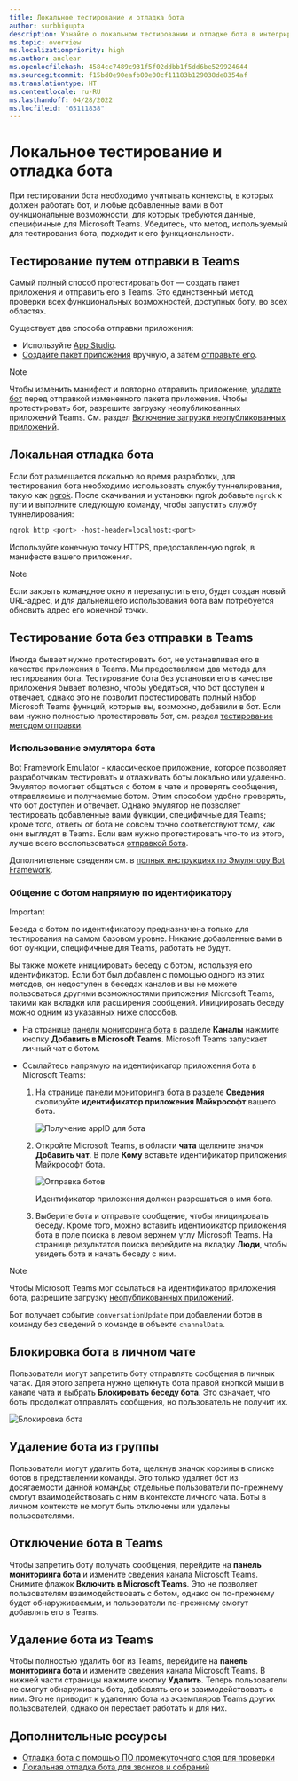 ```yaml
---
title: Локальное тестирование и отладка бота
author: surbhigupta
description: Узнайте о локальном тестировании и отладке бота в интегрированной среде разработки Teams с помощью загрузки неопубликованных приложений, вне Teams с помощью эмулятора бота и посредством прямого общения с ботом.
ms.topic: overview
ms.localizationpriority: high
ms.author: anclear
ms.openlocfilehash: 4584cc7489c931f5f02ddbb1f5dd6be529924644
ms.sourcegitcommit: f15bd0e90eafb00e00cf11183b129038de8354af
ms.translationtype: HT
ms.contentlocale: ru-RU
ms.lasthandoff: 04/28/2022
ms.locfileid: "65111838"
---
```

# <a name="test-and-debug-your-bot-locally"></a>Локальное тестирование и отладка бота

При тестировании бота необходимо учитывать контексты, в которых должен работать бот, и любые добавленные вами в бот функциональные возможности, для которых требуются данные, специфичные для Microsoft Teams. Убедитесь, что метод, используемый для тестирования бота, подходит к его функциональности.

## <a name="test-by-uploading-to-teams"></a>Тестирование путем отправки в Teams

Самый полный способ протестировать бот — создать пакет приложения и отправить его в Teams. Это единственный метод проверки всех функциональных возможностей, доступных боту, во всех областях.

Существует два способа отправки приложения:

* Используйте [App Studio](~/concepts/build-and-test/app-studio-overview.md).
* [Создайте пакет приложения](~/concepts/build-and-test/apps-package.md) вручную, а затем [отправьте его](~/concepts/deploy-and-publish/apps-upload.md).

> [!NOTE]
> Чтобы изменить манифест и повторно отправить приложение, [удалите бот](#delete-a-bot-from-teams) перед отправкой измененного пакета приложения.
> Чтобы протестировать бот, разрешите загрузку неопубликованных приложений Teams. См. раздел [Включение загрузки неопубликованных приложений](/microsoftteams/platform/concepts/build-and-test/prepare-your-o365-tenant#enable-custom-teams-apps-and-turn-on-custom-app-uploading).

## <a name="debug-your-bot-locally"></a>Локальная отладка бота

Если бот размещается локально во время разработки, для тестирования бота необходимо использовать службу туннелирования, такую как [ngrok](https://ngrok.com/). После скачивания и установки ngrok добавьте `ngrok` к пути и выполните следующую команду, чтобы запустить службу туннелирования:

```bash
ngrok http <port> -host-header=localhost:<port>
```

Используйте конечную точку HTTPS, предоставленную ngrok, в манифесте вашего приложения.

> [!NOTE]
> Если закрыть командное окно и перезапустить его, будет создан новый URL-адрес, и для дальнейшего использования бота вам потребуется обновить адрес его конечной точки.

## <a name="test-your-bot-without-uploading-to-teams"></a>Тестирование бота без отправки в Teams

Иногда бывает нужно протестировать бот, не устанавливая его в качестве приложения в Teams. Мы предоставляем два метода для тестирования бота. Тестирование бота без установки его в качестве приложения бывает полезно, чтобы убедиться, что бот доступен и отвечает, однако это не позволит протестировать полный набор Microsoft Teams функций, которые вы, возможно, добавили в бот. Если вам нужно полностью протестировать бот, см. раздел [ тестирование методом отправки](#test-by-uploading-to-teams).

### <a name="use-the-bot-emulator"></a>Использование эмулятора бота

Bot Framework Emulator - классическое приложение, которое позволяет разработчикам тестировать и отлаживать боты локально или удаленно. Эмулятор помогает общаться с ботом в чате и проверять сообщения, отправляемые и получаемые ботом. Этим способом удобно проверять, что бот доступен и отвечает. Однако эмулятор не позволяет тестировать добавленные вами функции, специфичные для Teams; кроме того, ответы от бота не совсем точно соответствуют тому, как они выглядят в Teams. Если вам нужно протестировать что-то из этого, лучше всего воспользоваться [отправкой бота](#test-by-uploading-to-teams).

Дополнительные сведения см. в [полных инструкциях по Эмулятору Bot Framework](/azure/bot-service/bot-service-debug-emulator?view=azure-bot-service-4.0&preserve-view=true).

### <a name="talk-to-your-bot-directly-by-id"></a>Общение с ботом напрямую по идентификатору

> [!Important]
> Беседа с ботом по идентификатору предназначена только для тестирования на самом базовом уровне. Никакие добавленные вами в бот функции, специфичные для Teams, работать не будут.

Вы также можете инициировать беседу с ботом, используя его идентификатор. Если бот был добавлен с помощью одного из этих методов, он недоступен в беседах каналов и вы не можете пользоваться другими возможностями приложения Microsoft Teams, такими как вкладки или расширения сообщений. Инициировать беседу можно одним из указанных ниже способов.

* На странице [панели мониторинга бота](https://dev.botframework.com/bots) в разделе **Каналы** нажмите кнопку **Добавить в Microsoft Teams**. Microsoft Teams запускает личный чат с ботом.

* Ссылайтесь напрямую на идентификатор приложения бота в Microsoft Teams:
   1. На странице [панели мониторинга бота](https://dev.botframework.com/bots) в разделе **Сведения** скопируйте **идентификатор приложения Майкрософт** вашего бота.
  
      ![Получение appID для бота](~/assets/images/bots_appid_botframework.png)
  
   2. Откройте Microsoft Teams, в области **чата** щелкните значок **Добавить чат**. В поле **Кому** вставьте идентификатор приложения Майкрософт бота.
  
      ![Отправка ботов](~/assets/images/bots_uploading.png)

      Идентификатор приложения должен разрешаться в имя бота.

   3. Выберите бота и отправьте сообщение, чтобы инициировать беседу.
      Кроме того, можно вставить идентификатор приложения бота в поле поиска в левом верхнем углу Microsoft Teams. На странице результатов поиска перейдите на вкладку **Люди**, чтобы увидеть бота и начать беседу с ним.

> [!Note]
> Чтобы Microsoft Teams мог ссылаться на идентификатор приложения бота, разрешите загрузку [неопубликованных приложений](/microsoftteams/platform/concepts/build-and-test/prepare-your-o365-tenant#enable-custom-teams-apps-and-turn-on-custom-app-uploading).

Бот получает событие `conversationUpdate` при добавлении ботов в команду без сведений о команде в объекте `channelData`.

## <a name="block-a-bot-in-personal-chat"></a>Блокировка бота в личном чате

Пользователи могут запретить боту отправлять сообщения в личных чатах. Для этого запрета нужно щелкнуть бота правой кнопкой мыши в канале чата и выбрать **Блокировать беседу бота**. Это означает, что боты продолжат отправлять сообщения, но пользователь не получит их.

![Блокировка бота](~/assets/images/bots/botdisable.png)

## <a name="remove-a-bot-from-a-team"></a>Удаление бота из группы

Пользователи могут удалить бота, щелкнув значок корзины в списке ботов в представлении команды. Это только удаляет бот из досягаемости данной команды; отдельные пользователи по-прежнему смогут взаимодействовать с ним в контексте личного чата. Боты в личном контексте не могут быть отключены или удалены пользователями.

## <a name="disable-a-bot-in-teams"></a>Отключение бота в Teams

Чтобы запретить боту получать сообщения, перейдите на **панель мониторинга бота** и измените сведения канала Microsoft Teams. Снимите флажок **Включить в Microsoft Teams**. Это не позволяет пользователям взаимодействовать с ботом, однако он по-прежнему будет обнаруживаемым, и пользователи по-прежнему смогут добавлять его в Teams.

## <a name="delete-a-bot-from-teams"></a>Удаление бота из Teams

Чтобы полностью удалить бот из Teams, перейдите на **панель мониторинга бота** и измените сведения канала Microsoft Teams. В нижней части страницы нажмите кнопку **Удалить**. Теперь пользователи не смогут обнаруживать бота, добавлять его и взаимодействовать с ним. Это не приводит к удалению бота из экземпляров Teams других пользователей, однако он перестает работать и для них.

## <a name="see-also"></a>Дополнительные ресурсы

* [Отладка бота с помощью ПО промежуточного слоя для проверки](/azure/bot-service/bot-service-debug-inspection-middleware)
* [Локальная отладка бота для звонков и собраний](~/bots/calls-and-meetings/debugging-local-testing-calling-meeting-bots.md)
